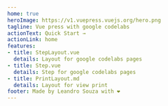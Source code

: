 ```yaml
---
home: true
heroImage: https://v1.vuepress.vuejs.org/hero.png
tagline: Vue press with google codelabs
actionText: Quick Start →
actionLink: home
features:
- title: StepLayout.vue
  details: Layout for google codelabs pages
- title: Step.vue
  details: Step for google codelabs pages
- title: PrintLayout.md
  details: Layout for view print
footer: Made by Leandro Souza with ❤️
---
```

